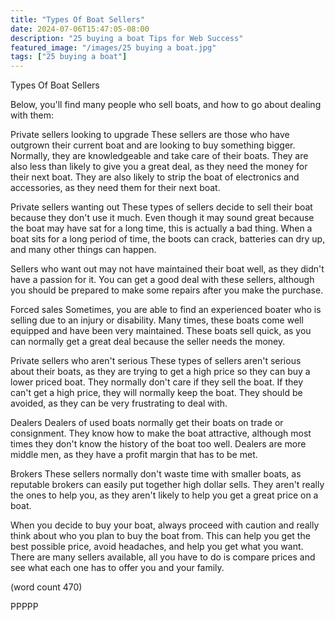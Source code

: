 ```yaml
---
title: "Types Of Boat Sellers"
date: 2024-07-06T15:47:05-08:00
description: "25 buying a boat Tips for Web Success"
featured_image: "/images/25 buying a boat.jpg"
tags: ["25 buying a boat"]
---
```


Types Of Boat Sellers

Below, you'll find many people who sell boats, and
how to go about dealing with them:

Private sellers looking to upgrade
These sellers are those who have outgrown their current
boat and are looking to buy something bigger.  Normally,
they are knowledgeable and take care of their boats.
They are also less than likely to give you a 
great deal, as they need the money for their next
boat.  They are also likely to strip the boat of
electronics and accessories, as they need them for
their next boat.

Private sellers wanting out
These types of sellers decide to sell their boat
because they don't use it much.  Even though it may
sound great because the boat may have sat for a long
time, this is actually a bad thing.  When a boat 
sits for a long period of time, the boots can crack, 
batteries can dry up, and many other things can happen.

Sellers who want out may not have maintained their 
boat well, as they didn't have a passion for it.  You
can get a good deal with these sellers, although 
you should be prepared to make some repairs after 
you make the purchase.

Forced sales
Sometimes, you are able to find an experienced boater
who is selling due to an injury or disability.  Many
times, these boats come well equipped and have been
very maintained.  These boats sell quick, as you can 
normally get a great deal because the seller needs the
money.

Private sellers who aren't serious
These types of sellers aren't serious about their 
boats, as they are trying to get a high price so 
they can buy a lower priced boat.  They normally 
don't care if they sell the boat.  If they can't get 
a high price, they will normally keep the boat.  They
should be avoided, as they can be very frustrating to
deal with.

Dealers
Dealers of used boats normally get their boats on 
trade or consignment.  They know how to make the
boat attractive, although most times they don't know
the history of the boat too well.  Dealers are more 
middle men, as they have a profit margin that has
to be met.  

Brokers
These sellers normally don't waste time with smaller
boats, as reputable brokers can easily put together
high dollar sells.  They aren't really the ones to 
help you, as they aren't likely to help you get a 
great price on a boat.

When you decide to buy your boat, always proceed with
caution and really think about who you plan to buy
the boat from.  This can help you get the best 
possible price, avoid headaches, and help you get 
what you want.  There are many sellers available, all
you have to do is compare prices and see what each 
one has to offer you and your family.

(word count 470)

PPPPP
